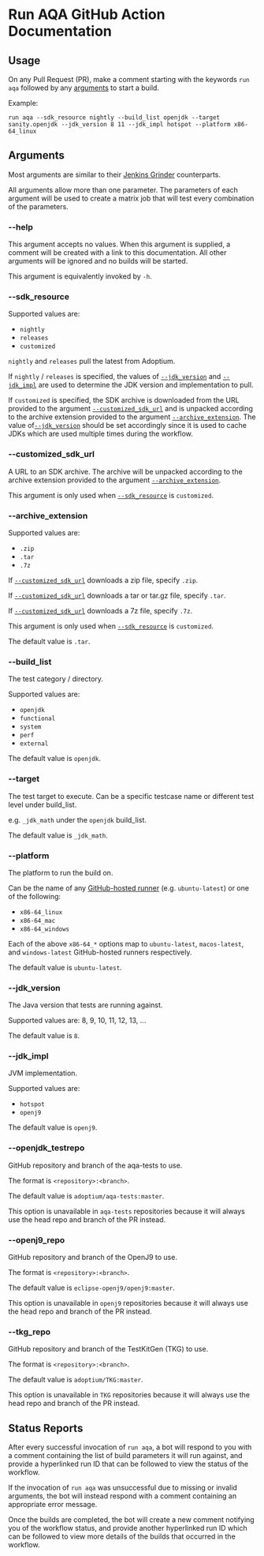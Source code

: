 # Run AQA GitHub Action Documentation

## Usage

On any Pull Request (PR), make a comment starting with the keywords `run aqa` followed by any [arguments](#arguments) to start a build.

Example:
```
run aqa --sdk_resource nightly --build_list openjdk --target sanity.openjdk --jdk_version 8 11 --jdk_impl hotspot --platform x86-64_linux 
```

## Arguments

Most arguments are similar to their [Jenkins Grinder](https://ci.adoptium.net/job/Grinder) counterparts.

All arguments allow more than one parameter. The parameters of each argument will be used to create a matrix job that will test every combination of the parameters.

### --help

This argument accepts no values. When this argument is supplied, a comment will be created with a link to this documentation. All other arguments will be ignored and no builds will be started.

This argument is equivalently invoked by `-h`.

### --sdk_resource

Supported values are:

- `nightly`
- `releases`
- `customized`

`nightly` and `releases` pull the latest from Adoptium.

If `nightly` / `releases` is specified, the values of [`--jdk_version`](#--jdk_version) and [`--jdk_impl`](#--jdk_impl) are used to determine the JDK version and implementation to pull.

If `customized` is specified, the SDK archive is downloaded from the URL provided to the argument [`--customized_sdk_url`](#--customized_sdk_url) and is unpacked according to the archive extension provided to the argument [`--archive_extension`](#--archive_extension). The value of[`--jdk_version`](#--jdk_version) should be set accordingly since it is used to cache JDKs which are used multiple times during the workflow.

### --customized_sdk_url

A URL to an SDK archive. The archive will be unpacked according to the archive extension provided to the argument [`--archive_extension`](#--archive_extension).

This argument is only used when [`--sdk_resource`](#--sdk_resource) is `customized`.

### --archive_extension

Supported values are:

- `.zip`
- `.tar`
- `.7z`

If [`--customized_sdk_url`](#--customized_sdk_url) downloads a zip file, specify `.zip`.

If [`--customized_sdk_url`](#--customized_sdk_url) downloads a tar or tar.gz file, specify `.tar`.

If [`--customized_sdk_url`](#--customized_sdk_url) downloads a 7z file, specify `.7z`.

This argument is only used when [`--sdk_resource`](#--sdk_resource) is `customized`.

The default value is `.tar`.

### --build_list

The test category / directory.

Supported values are:

- `openjdk`
- `functional`
- `system`
- `perf`
- `external`

The default value is `openjdk`.

### --target

The test target to execute. Can be a specific testcase name or different test level under build_list.

e.g. `_jdk_math` under the `openjdk` build_list.

The default value is `_jdk_math`.

### --platform

The platform to run the build on.

Can be the name of any [GitHub-hosted runner](https://docs.github.com/en/actions/using-github-hosted-runners/about-github-hosted-runners#supported-runners-and-hardware-resources) (e.g. `ubuntu-latest`) or one of the following:

- `x86-64_linux`
- `x86-64_mac`
- `x86-64_windows`

Each of the above `x86-64_*` options map to `ubuntu-latest`, `macos-latest`, and `windows-latest` GitHub-hosted runners respectively.

The default value is `ubuntu-latest`.

### --jdk_version

The Java version that tests are running against.

Supported values are: 8, 9, 10, 11, 12, 13, ...

The default value is `8`.

### --jdk_impl

JVM implementation.

Supported values are:

- `hotspot`
- `openj9`

The default value is `openj9`.

### --openjdk_testrepo

GitHub repository and branch of the aqa-tests to use.

The format is `<repository>:<branch>`.

The default value is `adoptium/aqa-tests:master`.

This option is unavailable in `aqa-tests` repositories because it will always use the head repo and branch of the PR instead.

### --openj9_repo
GitHub repository and branch of the OpenJ9 to use.

The format is `<repository>:<branch>`.

The default value is `eclipse-openj9/openj9:master`.

This option is unavailable in `openj9` repositories because it will always use the head repo and branch of the PR instead.

### --tkg_repo

GitHub repository and branch of the TestKitGen (TKG) to use.

The format is `<repository>:<branch>`.

The default value is `adoptium/TKG:master`.

This option is unavailable in `TKG` repositories because it will always use the head repo and branch of the PR instead.

## Status Reports

After every successful invocation of `run aqa`, a bot will respond to you with a comment containing the list of build parameters it will run against, and provide a hyperlinked run ID that can be followed to view the status of the workflow.

If the invocation of `run aqa` was unsuccessful due to missing or invalid arguments, the bot will instead respond with a comment containing an appropriate error message.

Once the builds are completed, the bot will create a new comment notifying you of the workflow status, and provide another hyperlinked run ID which can be followed to view more details of the builds that occurred in the workflow.
